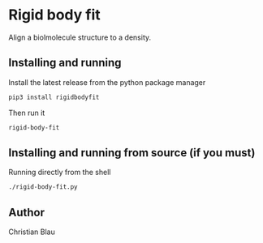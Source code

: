 # Rigid body fit

Align a biolmolecule structure to a density.

## Installing and running

Install the latest release from the python package manager

```bash
pip3 install rigidbodyfit
```

Then run it

```bash
rigid-body-fit
```

## Installing and running from source (if you must)

Running directly from the shell

```bash
./rigid-body-fit.py
```

## Author

Christian Blau
